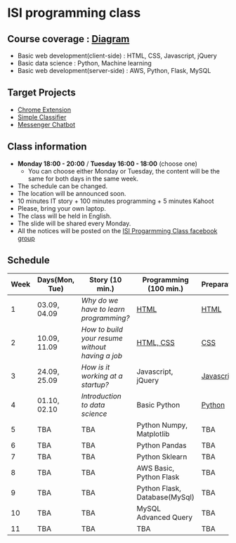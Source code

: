 # ISI programming class
## Course coverage : [Diagram](https://goo.gl/WDnqR6)
  * Basic web development(client-side) : HTML, CSS, Javascript, jQuery
  * Basic data science : Python, Machine learning
  * Basic web development(server-side) : AWS, Python, Flask, MySQL

## Target Projects
  * [Chrome Extension](https://chrome.google.com/webstore/detail/momentum/laookkfknpbbblfpciffpaejjkokdgca)
  * [Simple Classifier](https://www.kaggle.com/c/titanic)
  * [Messenger Chatbot](https://devpost.com/software/bebridge)

## Class information
  * **Monday 18:00 - 20:00** / **Tuesday 16:00 - 18:00** (choose one)
    * You can choose either Monday or Tuesday, the content will be the same for both days in the same week.
  * The schedule can be changed.
  * The location will be announced soon.
  * 10 minutes IT story + 100 minutes programming + 5 minutes Kahoot
  * Please, bring your own laptop.
  * The class will be held in English.
  * The slide will be shared every Monday.
  * All the notices will be posted on the [ISI Progarmming Class facebook group](https://www.facebook.com/groups/305271870223586/)

## Schedule
| Week | Days(Mon, Tue) | Story (10 min.) | Programming (100 min.) | Preparation |
| --- | --- | --- | --- | --- |
| 1 | 03.09, 04.09 | *Why do we have to learn programming?* | [HTML](https://speakerdeck.com/codethief/isi-programming-course-01-html) | [HTML](https://www.codecademy.com/learn/learn-html)  |
| 2 | 10.09, 11.09 | *How to build your resume without having a job* | [HTML, CSS](https://speakerdeck.com/codethief/isi-programming-course-02-css) | [CSS](https://www.codecademy.com/learn/learn-css) |
| 3 | 24.09, 25.09 | *How is it working at a startup?* | Javascript, jQuery | [Javascript](https://www.codecademy.com/learn/introduction-to-javascript) |
| 4 | 01.10, 02.10 | *Introduction to data science* | Basic Python | [Python](https://www.codecademy.com/learn/learn-python) |
| 5 | TBA | TBA | Python Numpy, Matplotlib | TBA |
| 6 | TBA | TBA | Python Pandas | TBA |
| 7 | TBA | TBA | Python Sklearn | TBA |
| 8 | TBA | TBA | AWS Basic, Python Flask | TBA |
| 9 | TBA | TBA | Python Flask, Database(MySql) | TBA |
| 10 | TBA | TBA | MySQL Advanced Query | TBA |
| 11 | TBA | TBA | TBA | TBA |
